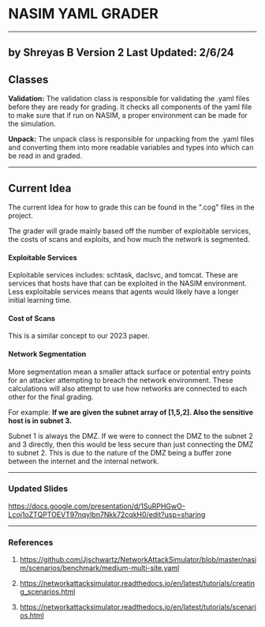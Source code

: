 # NASIM YAML GRADER
-----
by Shreyas B
Version 2
Last Updated: 2/6/24
-------------------------------------

## Classes

**Validation:** The validation class is responsible for validating the .yaml files before they are ready for grading. It checks all components of the yaml file to make sure that if run on NASIM, a proper environment can be made for the simulation. 

**Unpack:** The unpack class is responsible for unpacking from the .yaml files and converting them into more readable variables and types into which can be read in and graded.

---------

## Current Idea

The current Idea for how to grade this can be found in the ".cog" files in the project. 

The grader will grade mainly based off the number
of exploitable services, the costs of scans and exploits, and 
how much the network is segmented. 

#### Exploitable Services
Exploitable services includes: schtask, daclsvc, and tomcat. These are services that hosts have that can be exploited in the NASIM environment. Less exploitable services means that agents would likely have a longer initial learning time. 

#### Cost of Scans
This is a similar concept to our 2023 paper. 

#### Network Segmentation

More segmentation mean a smaller attack surface or potential entry points for an attacker attempting to breach the network environment. These calculations will also attempt to use how networks are connected to each other for the final grading.

For example: **If we are given the subnet array of [1,5,2]. Also the sensitive host is in subnet 3.** 

Subnet 1 is always the DMZ. If we were to connect the DMZ to 
the subnet 2 and 3 directly, then this would be less secure than just connecting the DMZ to subnet 2. This is due to the nature of the DMZ being a buffer zone between the internet and the internal network. 

---
### Updated Slides

https://docs.google.com/presentation/d/1SuRPHGwO-Lcoj1oZTQPTOEVT97nqyIbn7Nkk72cqkH0/edit?usp=sharing

------
### References

1) https://github.com/Jjschwartz/NetworkAttackSimulator/blob/master/nasim/scenarios/benchmark/medium-multi-site.yaml

2) https://networkattacksimulator.readthedocs.io/en/latest/tutorials/creating_scenarios.html

3) https://networkattacksimulator.readthedocs.io/en/latest/tutorials/scenarios.html

